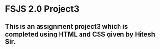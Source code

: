 # FSJS 2.0 Project3
## This is an assignment project3 which is completed using HTML and CSS given by Hitesh Sir.